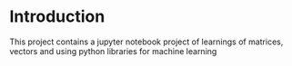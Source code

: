 # Introduction

This project contains a jupyter notebook project of learnings of matrices, vectors and using python libraries for machine learning
